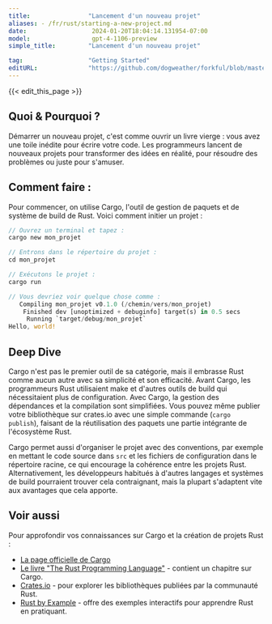 ```yaml
---
title:                "Lancement d'un nouveau projet"
aliases: - /fr/rust/starting-a-new-project.md
date:                  2024-01-20T18:04:14.131954-07:00
model:                 gpt-4-1106-preview
simple_title:         "Lancement d'un nouveau projet"

tag:                  "Getting Started"
editURL:              "https://github.com/dogweather/forkful/blob/master/content/fr/rust/starting-a-new-project.md"
---
```


{{< edit_this_page >}}

## Quoi & Pourquoi ?

Démarrer un nouveau projet, c'est comme ouvrir un livre vierge : vous avez une toile inédite pour écrire votre code. Les programmeurs lancent de nouveaux projets pour transformer des idées en réalité, pour résoudre des problèmes ou juste pour s'amuser.

## Comment faire :

Pour commencer, on utilise Cargo, l'outil de gestion de paquets et de système de build de Rust. Voici comment initier un projet :

```Rust
// Ouvrez un terminal et tapez :
cargo new mon_projet

// Entrons dans le répertoire du projet :
cd mon_projet

// Exécutons le projet :
cargo run

// Vous devriez voir quelque chose comme :
   Compiling mon_projet v0.1.0 (/chemin/vers/mon_projet)
    Finished dev [unoptimized + debuginfo] target(s) in 0.5 secs
     Running `target/debug/mon_projet`
Hello, world!
```

## Deep Dive

Cargo n'est pas le premier outil de sa catégorie, mais il embrasse Rust comme aucun autre avec sa simplicité et son efficacité. Avant Cargo, les programmeurs Rust utilisaient make et d'autres outils de build qui nécessitaient plus de configuration. Avec Cargo, la gestion des dépendances et la compilation sont simplifiées. Vous pouvez même publier votre bibliothèque sur crates.io avec une simple commande (`cargo publish`), faisant de la réutilisation des paquets une partie intégrante de l'écosystème Rust.

Cargo permet aussi d'organiser le projet avec des conventions, par exemple en mettant le code source dans `src` et les fichiers de configuration dans le répertoire racine, ce qui encourage la cohérence entre les projets Rust. Alternativement, les développeurs habitués à d'autres langages et systèmes de build pourraient trouver cela contraignant, mais la plupart s'adaptent vite aux avantages que cela apporte.

## Voir aussi

Pour approfondir vos connaissances sur Cargo et la création de projets Rust :

- [La page officielle de Cargo](https://doc.rust-lang.org/cargo/)
- [Le livre "The Rust Programming Language"](https://doc.rust-lang.org/book/ch01-03-hello-cargo.html) - contient un chapitre sur Cargo.
- [Crates.io](https://crates.io/) - pour explorer les bibliothèques publiées par la communauté Rust.
- [Rust by Example](https://doc.rust-lang.org/rust-by-example/) - offre des exemples interactifs pour apprendre Rust en pratiquant.
